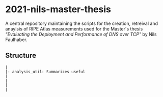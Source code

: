 # 2021-nils-master-thesis
A central repository maintaining the scripts for the creation, retreival and anaylsis of RIPE Atlas measurements used for the Master's thesis _"Evaluating the Deployment and Performance of DNS over TCP"_ by Nils Faulhaber.

## Structure 
~~~~
|
|- analysis_util: Summarizes useful  
|
|
|
|
~~~~
